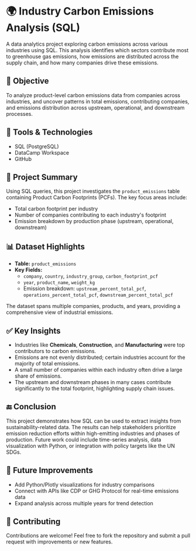 # 🌍 Industry Carbon Emissions Analysis (SQL)

A data analytics project exploring carbon emissions across various industries using SQL. This analysis identifies which sectors contribute most to greenhouse gas emissions, how emissions are distributed across the supply chain, and how many companies drive these emissions.

## 📌 Objective

To analyze product-level carbon emissions data from companies across industries, and uncover patterns in total emissions, contributing companies, and emissions distribution across upstream, operational, and downstream processes.

## 🧰 Tools & Technologies

- SQL (PostgreSQL)
- DataCamp Workspace
- GitHub

## 📄 Project Summary

Using SQL queries, this project investigates the `product_emissions` table containing Product Carbon Footprints (PCFs). The key focus areas include:

- Total carbon footprint per industry
- Number of companies contributing to each industry's footprint
- Emission breakdown by production phase (upstream, operational, downstream)

## 📊 Dataset Highlights

- **Table:** `product_emissions`
- **Key Fields:**
  - `company`, `country`, `industry_group`, `carbon_footprint_pcf`
  - `year`, `product_name`, `weight_kg`
  - Emission breakdown: `upstream_percent_total_pcf`, `operations_percent_total_pcf`, `downstream_percent_total_pcf`

The dataset spans multiple companies, products, and years, providing a comprehensive view of industrial emissions.

## ✅ Key Insights

- Industries like **Chemicals**, **Construction**, and **Manufacturing** were top contributors to carbon emissions.
- Emissions are not evenly distributed; certain industries account for the majority of total emissions.
- A small number of companies within each industry often drive a large share of emissions.
- The upstream and downstream phases in many cases contribute significantly to the total footprint, highlighting supply chain issues.


## 🔚 Conclusion

This project demonstrates how SQL can be used to extract insights from sustainability-related data. The results can help stakeholders prioritize emission reduction efforts within high-emitting industries and phases of production. Future work could include time-series analysis, data visualization with Python, or integration with policy targets like the UN SDGs.

## 🚀 Future Improvements

- Add Python/Plotly visualizations for industry comparisons
- Connect with APIs like CDP or GHG Protocol for real-time emissions data
- Expand analysis across multiple years for trend detection

## 🤝 Contributing

Contributions are welcome! Feel free to fork the repository and submit a pull request with improvements or new features.


